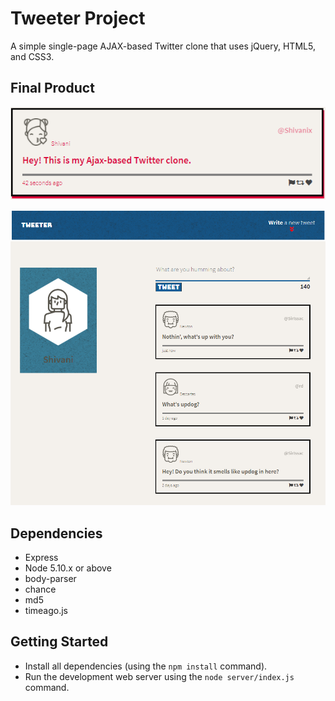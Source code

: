 # Tweeter Project

A simple single-page AJAX-based Twitter clone that uses jQuery, HTML5, and CSS3.

## Final Product

!["tweet-box"](https://github.com/shivanix/tweeter/blob/dynamic-tweets/imgs/tweet_box.png?raw=true)

!["tweets"](https://github.com/shivanix/tweeter/blob/dynamic-tweets/imgs/tweets.png?raw=true)


## Dependencies

- Express
- Node 5.10.x or above
- body-parser
- chance
- md5
- timeago.js

## Getting Started

- Install all dependencies (using the `npm install` command).
- Run the development web server using the `node server/index.js` command.
